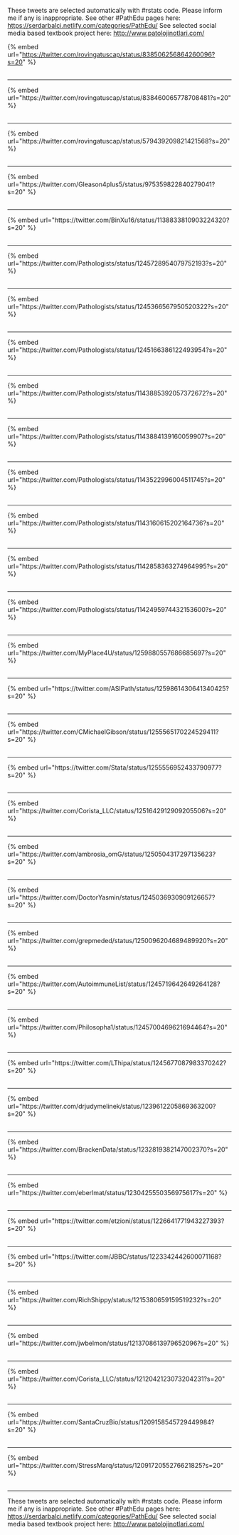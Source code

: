 

These tweets are selected automatically with #rstats code. Please inform me if any is inappropriate.
See other #PathEdu pages here: https://serdarbalci.netlify.com/categories/PathEdu/ 
See selected social media based textbook project here: http://www.patolojinotlari.com/

{% embed url="https://twitter.com/rovingatuscap/status/838506256864260096?s=20" %}<br>
<br>
<hr>
{% embed url="https://twitter.com/rovingatuscap/status/838460065778708481?s=20" %}<br>
<br>
<hr>
{% embed url="https://twitter.com/rovingatuscap/status/579439209821421568?s=20" %}<br>
<br>
<hr>
{% embed url="https://twitter.com/Gleason4plus5/status/975359822840279041?s=20" %}<br>
<br>
<hr>
{% embed url="https://twitter.com/BinXu16/status/1138833810903224320?s=20" %}<br>
<br>
<hr>
{% embed url="https://twitter.com/Pathologists/status/1245728954079752193?s=20" %}<br>
<br>
<hr>
{% embed url="https://twitter.com/Pathologists/status/1245366567950520322?s=20" %}<br>
<br>
<hr>
{% embed url="https://twitter.com/Pathologists/status/1245166386122493954?s=20" %}<br>
<br>
<hr>
{% embed url="https://twitter.com/Pathologists/status/1143885392057372672?s=20" %}<br>
<br>
<hr>
{% embed url="https://twitter.com/Pathologists/status/1143884139160059907?s=20" %}<br>
<br>
<hr>
{% embed url="https://twitter.com/Pathologists/status/1143522996004511745?s=20" %}<br>
<br>
<hr>
{% embed url="https://twitter.com/Pathologists/status/1143160615202164736?s=20" %}<br>
<br>
<hr>
{% embed url="https://twitter.com/Pathologists/status/1142858363274964995?s=20" %}<br>
<br>
<hr>
{% embed url="https://twitter.com/Pathologists/status/1142495974432153600?s=20" %}<br>
<br>
<hr>
{% embed url="https://twitter.com/MyPlace4U/status/1259880557686685697?s=20" %}<br>
<br>
<hr>
{% embed url="https://twitter.com/ASIPath/status/1259861430641340425?s=20" %}<br>
<br>
<hr>
{% embed url="https://twitter.com/CMichaelGibson/status/1255565170224529411?s=20" %}<br>
<br>
<hr>
{% embed url="https://twitter.com/Stata/status/1255556952433790977?s=20" %}<br>
<br>
<hr>
{% embed url="https://twitter.com/Corista_LLC/status/1251642912909205506?s=20" %}<br>
<br>
<hr>
{% embed url="https://twitter.com/ambrosia_omG/status/1250504317297135623?s=20" %}<br>
<br>
<hr>
{% embed url="https://twitter.com/DoctorYasmin/status/1245036930909126657?s=20" %}<br>
<br>
<hr>
{% embed url="https://twitter.com/grepmeded/status/1250096204689489920?s=20" %}<br>
<br>
<hr>
{% embed url="https://twitter.com/AutoimmuneList/status/1245719642649264128?s=20" %}<br>
<br>
<hr>
{% embed url="https://twitter.com/Philosopha1/status/1245700469621694464?s=20" %}<br>
<br>
<hr>
{% embed url="https://twitter.com/LThipa/status/1245677087983370242?s=20" %}<br>
<br>
<hr>
{% embed url="https://twitter.com/drjudymelinek/status/1239612205869363200?s=20" %}<br>
<br>
<hr>
{% embed url="https://twitter.com/BrackenData/status/1232819382147002370?s=20" %}<br>
<br>
<hr>
{% embed url="https://twitter.com/eberlmat/status/1230425550356975617?s=20" %}<br>
<br>
<hr>
{% embed url="https://twitter.com/etzioni/status/1226641771943227393?s=20" %}<br>
<br>
<hr>
{% embed url="https://twitter.com/JBBC/status/1223342442600071168?s=20" %}<br>
<br>
<hr>
{% embed url="https://twitter.com/RichShippy/status/1215380659159519232?s=20" %}<br>
<br>
<hr>
{% embed url="https://twitter.com/jwbelmon/status/1213708613979652096?s=20" %}<br>
<br>
<hr>
{% embed url="https://twitter.com/Corista_LLC/status/1212042123073204231?s=20" %}<br>
<br>
<hr>
{% embed url="https://twitter.com/SantaCruzBio/status/1209158545729449984?s=20" %}<br>
<br>
<hr>
{% embed url="https://twitter.com/StressMarq/status/1209172055276621825?s=20" %}<br>
<br>
<hr>


These tweets are selected automatically with #rstats code. Please inform me if any is inappropriate.
See other #PathEdu pages here: https://serdarbalci.netlify.com/categories/PathEdu/ 
See selected social media based textbook project here: http://www.patolojinotlari.com/
